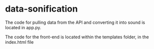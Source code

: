 # data-sonification

The code for pulling data from the API and converting it into sound is located in app.py. 

The code for the front-end is located within the templates folder, in the index.html file
